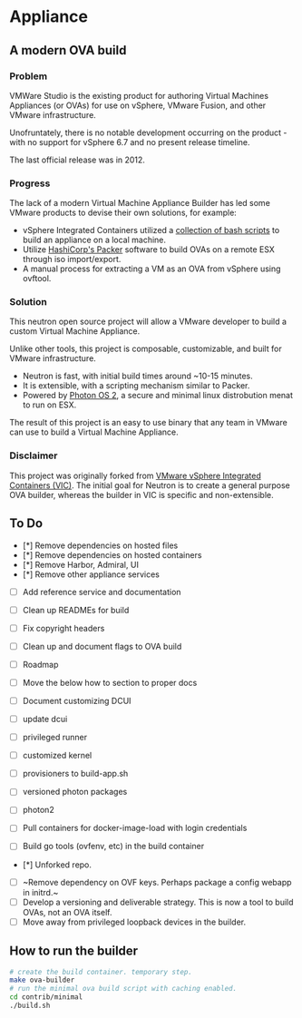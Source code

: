 # Appliance

## A modern OVA build

### Problem 

VMWare Studio is the existing product for authoring Virtual Machines Appliances (or OVAs) for use on vSphere, VMware Fusion, and other VMware infrastructure.

Unofruntately, there is no notable development occurring on the product - with no support for vSphere 6.7 and no present release timeline. 

The last official release was in 2012. 

### Progress

The lack of a modern Virtual Machine Appliance Builder has led some VMware products to devise their own solutions, for example:

- vSphere Integrated Containers utilized a [collection of bash scripts](https://github.com/vmware/vic-product) to build an appliance on a local machine.
- Utilize [HashiCorp's Packer](https://github.com/hashicorp/packer) software to build OVAs on a remote ESX through iso import/export.
- A manual process for extracting a VM as an OVA from vSphere using ovftool.

### Solution

This neutron open source project will allow a VMware developer to build a custom Virtual Machine Appliance. 

Unlike other tools, this project is composable, customizable, and built for VMware infrastructure.

- Neutron is fast, with initial build times around ~10-15 minutes.
- It is extensible, with a scripting mechanism similar to Packer.
- Powered by [Photon OS 2](https://github.com/vmware/photon/wiki/What-is-New-in-Photon-OS-2.0), a secure and minimal linux distrobution menat to run on ESX.

The result of this project is an easy to use binary that any team in VMware can use to build a Virtual Machine Appliance.


### Disclaimer

This project was originally forked from [VMware vSphere Integrated Containers (VIC)](https://github.com/vmware/vic-product). The initial goal for Neutron is to create a general purpose OVA builder, whereas the builder in VIC is specific and non-extensible. 

## To Do

- [*] Remove dependencies on hosted files
- [*] Remove dependencies on hosted containers
- [*] Remove Harbor, Admiral, UI
- [*] Remove other appliance services
- [ ] Add reference service and documentation
- [ ] Clean up READMEs for build
- [ ] Fix copyright headers
- [ ] Clean up and document flags to OVA build
- [ ] Roadmap
- [ ] Move the below how to section to proper docs
- [ ] Document customizing DCUI

- [ ] update dcui
- [ ] privileged runner
- [ ] customized kernel
- [ ] provisioners to build-app.sh
- [ ] versioned photon packages
- [ ] photon2
- [ ] Pull containers for docker-image-load with login credentials
- [ ] Build go tools (ovfenv, etc) in the build container

- [*] Unforked repo.
- [ ] ~Remove dependency on OVF keys. Perhaps package a config webapp in initrd.~
- [ ] Develop a versioning and deliverable strategy. This is now a tool to build OVAs, not an OVA itself.
- [ ] Move away from privileged loopback devices in the builder.

## How to run the builder

```bash
# create the build container. temporary step.
make ova-builder
# run the minimal ova build script with caching enabled.
cd contrib/minimal
./build.sh
```
